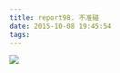 ```yaml
---
title: report98. 不准碰
date: 2015-10-08 19:45:54
tags:
---
```

![](https://i.loli.net/2017/12/27/5a43644204793.jpg)
